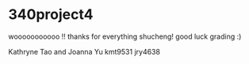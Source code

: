 # 340project4

wooooooooooo !! thanks for everything shucheng! good luck grading :)

Kathryne Tao and Joanna Yu
kmt9531 jry4638
